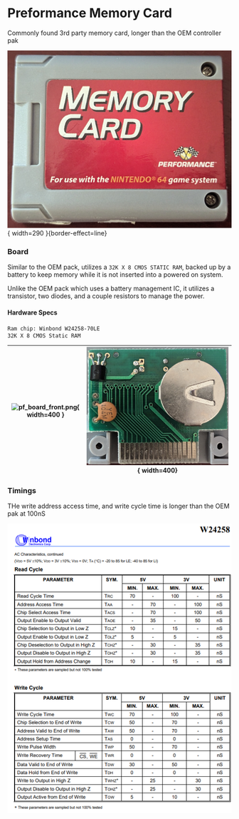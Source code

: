 # Preformance Memory Card

Commonly found 3rd party memory card, longer than the OEM controller pak

![memory_card.jpg](..%2Fimages%2Foriginal%2Fpreformance%2Fmemory_card.jpg){ width=290 }{border-effect=line}

### Board
Similar to the OEM pack, utilizes a `32K X 8 CMOS STATIC RAM`, backed up by a battery to keep memory while
it is not inserted into a powered on system. 

Unlike the OEM pack which uses a battery management IC, it utilizes a transistor, two diodes, and a couple resistors to manage the power.

#### Hardware Specs

    Ram chip: Winbond W24258-70LE 
    32K X 8 CMOS Static RAM


| ![pf_board_front.png](..%2Fimages%2Foriginal%2Fpreformance%2Fboard_front.png){ width=400 } | ![pf_board_back.png](..%2Fimages%2Foriginal%2Fpreformance%2Fboard_back.png){ width=400} |
|--------------------------------------------------------------------------------------------|-----------------------------------------------------------------------------------------|

### Timings
THe write address access time, and write cycle time is longer than the OEM pak at 100nS

![winbond_timing chart](../images/original/preformance/timing.png)